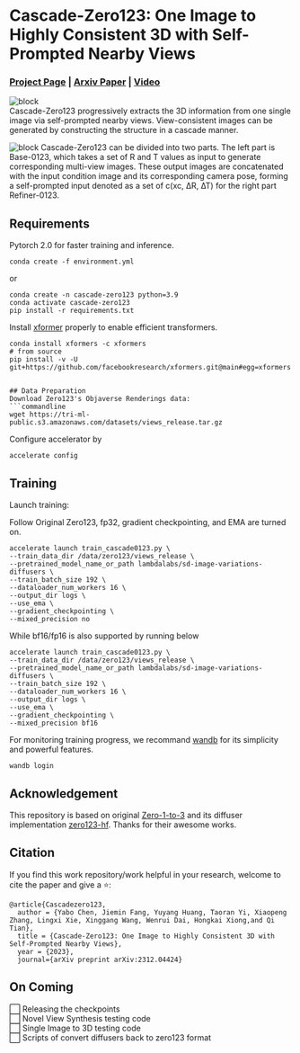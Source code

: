 # Cascade-Zero123: One Image to Highly Consistent 3D with Self-Prompted Nearby Views

### [Project Page](https://cascadezero123.github.io/) | [Arxiv Paper](https://arxiv.org/abs/2312.04424) | [Video](https://youtu.be/R_FfdGl_BPo)

![block](./imgs/nvs.png)   
Cascade-Zero123 progressively extracts the 3D information from one single image via self-prompted nearby views. View-consistent images can be generated by constructing the structure in a cascade manner.

![block](./imgs/method.png)
Cascade-Zero123 can be divided into two parts. The left part is Base-0123, which takes a set of R and T values as input to generate corresponding multi-view images. These output images are concatenated with the input condition image and its corresponding camera pose, forming a self-prompted input denoted as a set of c(xc, ∆R, ∆T) for the right part Refiner-0123.

## Requirements
Pytorch 2.0 for faster training and inference.
```
conda create -f environment.yml
```
or 
```
conda create -n cascade-zero123 python=3.9
conda activate cascade-zero123
pip install -r requirements.txt
```

Install [xformer](https://github.com/facebookresearch/xformers#installing-xformers) properly to enable efficient transformers.
```commandline
conda install xformers -c xformers
# from source
pip install -v -U git+https://github.com/facebookresearch/xformers.git@main#egg=xformers
```

```

## Data Preparation
Download Zero123's Objaverse Renderings data:
```commandline
wget https://tri-ml-public.s3.amazonaws.com/datasets/views_release.tar.gz
```

Configure accelerator by
```commandline
accelerate config
```

##  Training
Launch training:

Follow Original Zero123, fp32, gradient checkpointing, and EMA are turned on.
```commandline
accelerate launch train_cascade0123.py \
--train_data_dir /data/zero123/views_release \
--pretrained_model_name_or_path lambdalabs/sd-image-variations-diffusers \
--train_batch_size 192 \
--dataloader_num_workers 16 \
--output_dir logs \
--use_ema \
--gradient_checkpointing \
--mixed_precision no
```

While bf16/fp16 is also supported by running below
```commandline
accelerate launch train_cascade0123.py \
--train_data_dir /data/zero123/views_release \
--pretrained_model_name_or_path lambdalabs/sd-image-variations-diffusers \
--train_batch_size 192 \
--dataloader_num_workers 16 \
--output_dir logs \
--use_ema \
--gradient_checkpointing \
--mixed_precision bf16
```

For monitoring training progress, we recommand [wandb](https://wandb.ai/site) for its simplicity and powerful features.
```commandline
wandb login
```


##  Acknowledgement
This repository is based on original [Zero-1-to-3](https://github.com/cvlab-columbia/zero123) and its diffuser implementation [zero123-hf](https://github.com/kxhit/zero123-hf). Thanks for their awesome works.


##  Citation
If you find this work repository/work helpful in your research, welcome to cite the paper and give a ⭐:

```
@article{Cascadezero123,
  author = {Yabo Chen, Jiemin Fang, Yuyang Huang, Taoran Yi, Xiaopeng Zhang, Lingxi Xie, Xinggang Wang, Wenrui Dai, Hongkai Xiong,and Qi Tian},
  title = {Cascade-Zero123: One Image to Highly Consistent 3D with Self-Prompted Nearby Views},
  year = {2023},
  journal={arXiv preprint arXiv:2312.04424}
```

##  On Coming
⬜ Releasing the checkpoints  
⬜ Novel View Synthesis testing code  
⬜ Single Image to 3D testing code  
⬜ Scripts of convert diffusers back to zero123 format  
